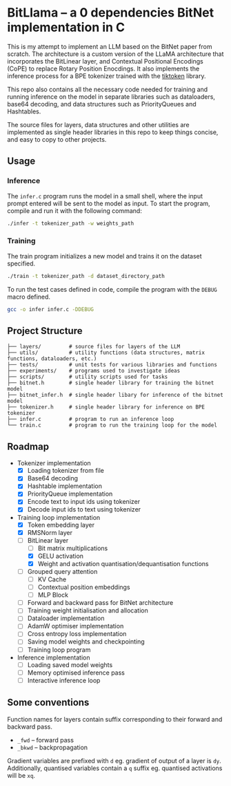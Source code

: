 # BitLlama – a 0 dependencies BitNet implementation in C

This is my attempt to implement an LLM based on the BitNet paper from scratch. The architecture is a custom version of the LLaMA architecture that incorporates the BitLinear layer, and Contextual Positional Encodings (CoPE) to replace Rotary Position Enocdings. It also implements the inference process for a BPE tokenizer trained with the [tiktoken](https://github.com/openai/tiktoken) library.

This repo also contains all the necessary code needed for training and running inference on the model in separate libraries such as dataloaders, base64 decoding, and data structures such as PriorityQueues and Hashtables.

The source files for layers, data structures and other utilities are implemented as single header libraries in this repo to keep things concise, and easy to copy to other projects.

## Usage

### Inference

The `infer.c` program runs the model in a small shell, where the input prompt entered will be sent to the model as input. To start the program, compile and run it with the following command:

```sh
./infer -t tokenizer_path -w weights_path
```

### Training

The train program initializes a new model and trains it on the dataset specified.

```sh
./train -t tokenizer_path -d dataset_directory_path
```

To run the test cases defined in code, compile the program with the `DEBUG` macro defined.

```sh
gcc -o infer infer.c -DDEBUG
```

## Project Structure

```plaintext
├── layers/         # source files for layers of the LLM
├── utils/          # utility functions (data structures, matrix functions, dataloaders, etc.)
├── tests/          # unit tests for various libraries and functions
├── experiments/    # programs used to investigate ideas
├── scripts/        # utility scripts used for tasks
├── bitnet.h        # single header library for training the bitnet model
├── bitnet_infer.h  # single header libary for inference of the bitnet model
├── tokenizer.h     # single header library for inference on BPE tokenizer
├── infer.c         # program to run an inference loop
└── train.c         # program to run the training loop for the model
```

## Roadmap

- Tokenizer implementation
    - [x] Loading tokenizer from file
    - [x] Base64 decoding
    - [x] Hashtable implementation
    - [x] PriorityQueue implementation
    - [x] Encode text to input ids using tokenizer
    - [x] Decode input ids to text using tokenizer
- Training loop implementation
    - [x] Token embedding layer
    - [x] RMSNorm layer
    - [ ] BitLinear layer
        - [ ] Bit matrix multiplications
        - [x] GELU activation
        - [x] Weight and activation quantisation/dequantisation functions
    - [ ] Grouped query attention
        - [ ] KV Cache
        - [ ] Contextual position embeddings
        - [ ] MLP Block
    - [ ] Forward and backward pass for BitNet architecture
    - [ ] Training weight initialisation and allocation
    - [ ] Dataloader implementation
    - [ ] AdamW optimiser implementation
    - [ ] Cross entropy loss implementation
    - [ ] Saving model weights and checkpointing
    - [ ] Training loop program
- Inference implementation
    - [ ] Loading saved model weights
    - [ ] Memory optimised inference pass
    - [ ] Interactive inference loop

## Some conventions

Function names for layers contain suffix corresponding to their forward and backward pass.

- `_fwd` – forward pass
- `_bkwd` – backpropagation

Gradient variables are prefixed with `d` eg. gradient of output of a layer is `dy`. Additionally, quantised variables contain a `q` suffix eg. quantised activations will be `xq`.

